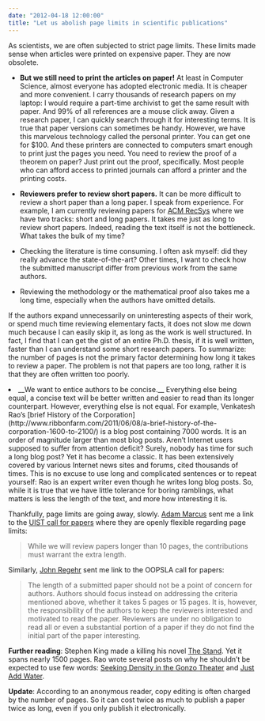 ```yaml
---
date: "2012-04-18 12:00:00"
title: "Let us abolish page limits in scientific publications"
---
```




As scientists, we are often subjected to strict page limits. These limits made sense when articles were printed on expensive paper. They are now obsolete.

- __But we still need to print the articles on paper!__ At least in Computer Science, almost everyone has adopted electronic media. It is cheaper and more convenient. I carry thousands of research papers on my laptop: I would require a part-time archivist to get the same result with paper. And 99% of all references are a mouse click away. Given a research paper, I can quickly search through it for interesting terms. It is true that paper versions can sometimes be handy. However, we have this marvelous technology called the personal printer. You can get one for $100. And these printers are connected to computers smart enough to print just the pages you need. You need to review the proof of a theorem on paper? Just print out the proof, specifically. Most people who can afford access to printed journals can afford a printer and the printing costs.
- __Reviewers prefer to review short papers.__ It can be more difficult to review a short paper than a long paper. I speak from experience. For example, I am currently reviewing papers for [ACM RecSys](http://recsys.acm.org/recsys12/) where we have two tracks: short and long papers. It takes me just as long to review short papers. Indeed, reading the text itself is not the bottleneck. What takes the bulk of my time?

- Checking the literature is time consuming. I often ask myself: did they really advance the state-of-the-art? Other times, I want to check how the submitted manuscript differ from previous work from the same authors.
- Reviewing the methodology or the mathematical proof also takes me a long time, especially when the authors have omitted details.


 If the authors expand unnecessarily on uninteresting aspects of their work, or spend much time reviewing elementary facts, it does not slow me down much because I can easily skip it, as long as the work is well structured. In fact, I find that I can get the gist of an entire Ph.D. thesis, if it is well written, faster than I can understand some short research papers. To summarize: the number of pages is not the primary factor determining how long it takes to review a paper. The problem is not that papers are too long, rather it is that they are often written too poorly.
<li>__We want to entice authors to be concise.__ Everything else being equal, a concise text will be better written and easier to read than its longer counterpart. However, everything else is not equal. For example, Venkatesh Rao&rsquo;s [brief History of the Corporation](http://www.ribbonfarm.com/2011/06/08/a-brief-history-of-the-corporation-1600-to-2100/) is a blog post containing 7000 words. It is an order of magnitude larger than most blog posts. Aren&rsquo;t Internet users supposed to suffer from attention deficit? Surely, nobody has time for such a long blog post? Yet it has become a classic. It has been extensively covered by various Internet news sites and forums, cited thousands of times. This is no excuse to use long and complicated sentences or to repeat yourself: Rao is an expert writer even though he writes long blog posts. So, while it is true that we have little tolerance for boring ramblings, what matters is less the length of the text, and more how interesting it is. 


Thankfully, page limits are going away, slowly. [Adam Marcus](http://marcua.net/) sent me a link to the [UIST call for papers](http://uist.acm.org/uist2012/cfp.html) where they are openly flexible regarding page limits:

>  While we will review papers longer than 10 pages, the contributions must warrant the extra length. 


Similarly, [John Regehr](http://www.cs.utah.edu/~regehr/) sent me link to the OOPSLA call for papers:

> The length of a submitted paper should not be a point of concern for authors. Authors should focus instead on addressing the criteria mentioned above, whether it takes 5 pages or 15 pages. It is, however, the responsibility of the authors to keep the reviewers interested and motivated to read the paper. Reviewers are under no obligation to read all or even a substantial portion of a paper if they do not find the initial part of the paper interesting.


__Further reading__: Stephen King made a killing his novel [The Stand](https://www.amazon.com/The-Stand-Stephen-King/dp/0307743683). Yet it spans nearly 1500 pages. Rao wrote several posts on why he shouldn&rsquo;t be expected to use few words: [Seeking Density in the Gonzo Theater](http://www.ribbonfarm.com/2012/01/11/seeking-density-in-the-gonzo-theater/) and [Just Add Water](http://www.ribbonfarm.com/2012/02/29/just-add-water/).

__Update__: According to an anonymous reader, copy editing is often charged by the number of pages. So it can cost twice as much to publish a paper twice as long, even if you only publish it electronically.

